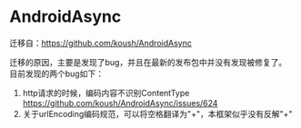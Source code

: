 # AndroidAsync
迁移自：https://github.com/koush/AndroidAsync

迁移的原因，主要是发现了bug，并且在最新的发布包中并没有发现被修复了。
目前发现的两个bug如下：
1. http请求的时候，编码内容不识别ContentType
https://github.com/koush/AndroidAsync/issues/624
2. 关于urlEncoding编码规范，可以将空格翻译为"+"，本框架似乎没有反解"+"
